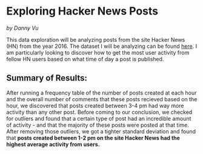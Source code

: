 # Exploring Hacker News Posts

*by Danny Vu*

This data exploration will be analyzing posts from the site Hacker News (HN) from the year 2016. The dataset I will be analyzing can be found [here](https://www.kaggle.com/hacker-news/hacker-news-posts). I am particularly looking to discover how to get the most user activity from fellow HN users based on what time of day a post is published.

## Summary of Results:
After running a frequency table of the number of posts created at each hour and the overall number of comments that these posts recieved based on the hour, we discovered that posts created between 3-4 pm had way more activity than any other post. Before coming to our conclusion, we checked for outliers and found that a certain type of post had an incredible amount of activity - and that the majority of these posts were posted at that time. After removing those outliers, we got a tighter standard deviation and found that **posts created between 1-2 pm on the site Hacker News had the highest average activity from users.**
